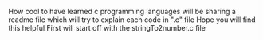 How cool to have learned c programming languages will be sharing a readme file which will try to explain each code in ".c" file
Hope you will find this helpful
First will start off with the stringTo2number.c file
